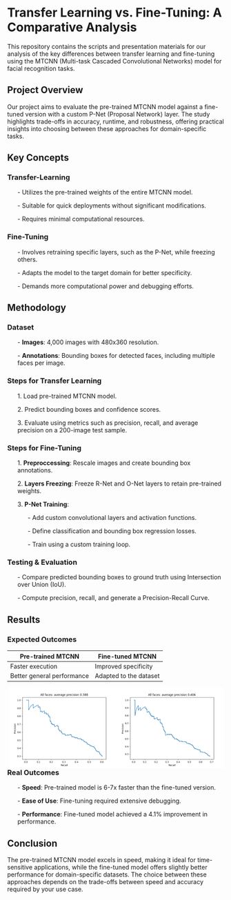 # Transfer Learning vs. Fine-Tuning: A Comparative Analysis

This repository contains the scripts and presentation materials for our analysis of the key differences between transfer learning and fine-tuning using the MTCNN (Multi-task Cascaded Convolutional Networks) model for facial recognition tasks.

## Project Overview

Our project aims to evaluate the pre-trained MTCNN model against a fine-tuned version with a custom P-Net (Proposal Network) layer. The study highlights trade-offs in accuracy, runtime, and robustness, offering practical insights into choosing between these approaches for domain-specific tasks.

## Key Concepts
### Transfer-Learning

<ol>- Utilizes the pre-trained weights of the entire MTCNN model.</ol>
<ol>- Suitable for quick deployments without significant modifications.</ol>
<ol>- Requires minimal computational resources.</ol>

### Fine-Tuning

<ol>- Involves retraining specific layers, such as the P-Net, while freezing others.</ol>
<ol>- Adapts the model to the target domain for better specificity.</ol>
<ol>- Demands more computational power and debugging efforts.</ol>

## Methodology
### Dataset

<ol>- <b>Images</b>: 4,000 images with 480x360 resolution.</ol>
<ol>- <b>Annotations</b>: Bounding boxes for detected faces, including multiple faces per image.</ol>

### Steps for Transfer Learning

<ol>1. Load pre-trained MTCNN model.</ol>
<ol>2. Predict bounding boxes and confidence scores.</ol>
<ol>3. Evaluate using metrics such as precision, recall, and average precision on a 200-image test sample.</ol>

### Steps for Fine-Tuning

<ol>1. <b>Preproccessing</b>: Rescale images and create bounding box annotations.</ol>
<ol>2. <b>Layers Freezing</b>: Freeze R-Net and O-Net layers to retain pre-trained weights.</ol>
<ol>3. <b>P-Net Training</b>:
  <ol>- Add custom convolutional layers and activation functions.</ol>
  <ol>- Define classification and bounding box regression losses.</ol>
  <ol>- Train using a custom training loop.</ol>
</ol>

### Testing & Evaluation

<ol>- Compare predicted bounding boxes to ground truth using Intersection over Union (IoU).</ol>
<ol>- Compute precision, recall, and generate a Precision-Recall Curve.</ol>

## Results
### Expected Outcomes
| Pre-trained MTCNN         | Fine-tuned MTCNN            |
|----------------------------|-----------------------------|
| Faster execution           | Improved specificity       |
| Better general performance | Adapted to the dataset     |

<img src = 'https://github.com/leviaici/tfvsft/blob/main/404_trained_200.png' align="right" width = 250>
<img src = 'https://github.com/leviaici/tfvsft/blob/main/pretrained_200.png' align="right" width = 250>

### Real Outcomes

<ol>- <b>Speed</b>: Pre-trained model is 6-7x faster than the fine-tuned version.</ol>
<ol>- <b>Ease of Use</b>: Fine-tuning required extensive debugging.</ol>
<ol>- <b>Performance</b>: Fine-tuned model achieved a 4.1% improvement in performance.</ol>

## Conclusion

The pre-trained MTCNN model excels in speed, making it ideal for time-sensitive applications, while the fine-tuned model offers slightly better performance for domain-specific datasets. The choice between these approaches depends on the trade-offs between speed and accuracy required by your use case.
